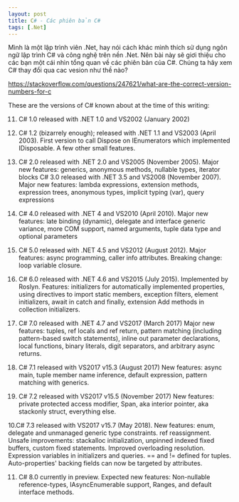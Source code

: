 ```yaml
---
layout: post
title: C# - Các phiên bản C#
tags: [.Net]
---
```


Mình là một lập trình viên .Net, hay nói cách khác mình thích sử dụng ngôn ngữ lập trình C# và công nghệ trên nền .Net. Nên bài này sẽ giơi thiệu cho các bạn một cái nhìn tổng quan về các phiên bản của C#. Chúng ta hãy xem C# thay đổi qua cac vesion như thề nào?

https://stackoverflow.com/questions/247621/what-are-the-correct-version-numbers-for-c

These are the versions of C# known about at the time of this writing:

11. C# 1.0 released with .NET 1.0 and VS2002 (January 2002)

2. C# 1.2 (bizarrely enough); released with .NET 1.1 and VS2003 (April 2003). First version to call Dispose on IEnumerators which implemented IDisposable. A few other small features.

3. C# 2.0 released with .NET 2.0 and VS2005 (November 2005). Major new features: generics, anonymous methods, nullable types, iterator blocks
C# 3.0 released with .NET 3.5 and VS2008 (November 2007). Major new features: lambda expressions, extension methods, expression trees, anonymous types, implicit typing (var), query expressions

4. C# 4.0 released with .NET 4 and VS2010 (April 2010). Major new features: late binding (dynamic), delegate and interface generic variance, more COM support, named arguments, tuple data type and optional parameters

5. C# 5.0 released with .NET 4.5 and VS2012 (August 2012). Major features: async programming, caller info attributes. Breaking change: loop variable closure.

6. C# 6.0 released with .NET 4.6 and VS2015 (July 2015). Implemented by Roslyn. Features: initializers for automatically implemented properties, using directives to import static members, exception filters, element initializers, await in catch and finally, extension Add methods in collection initializers.

7. C# 7.0 released with .NET 4.7 and VS2017 (March 2017) Major new features: tuples, ref locals and ref return, pattern matching (including pattern-based switch statements), inline out parameter declarations, local functions, binary literals, digit separators, and arbitrary async returns.

8. C# 7.1 released with VS2017 v15.3 (August 2017) New features: async main, tuple member name inference, default expression, pattern matching with generics.

9. C# 7.2 released with VS2017 v15.5 (November 2017) New features: private protected access modifier, Span<T>, aka interior pointer, aka stackonly struct, everything else.
  
10.C# 7.3 released with VS2017 v15.7 (May 2018). New features: enum, delegate and unmanaged generic type constraints. ref reassignment. Unsafe improvements: stackalloc initialization, unpinned indexed fixed buffers, custom fixed statements. Improved overloading resolution. Expression variables in initializers and queries. == and != defined for tuples. Auto-properties' backing fields can now be targeted by attributes.

11. C# 8.0 currently in preview. Expected new features: Non-nullable reference-types, IAsyncEnumerable<T> support, Ranges, and default interface methods.
